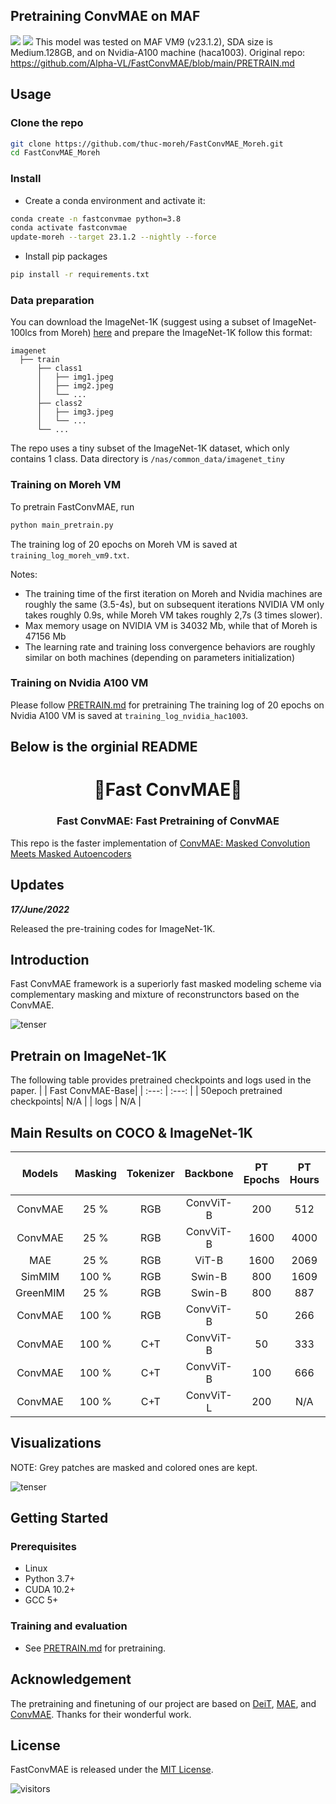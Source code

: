 ## Pretraining ConvMAE on MAF
![](https://badgen.net/badge/Nvidia-A100/passed/green) ![](https://badgen.net/badge/Moreh-HAC/passed/green)
This model was tested on MAF VM9 (v23.1.2), SDA size is Medium.128GB, and on Nvidia-A100 machine (haca1003).
Original repo: https://github.com/Alpha-VL/FastConvMAE/blob/main/PRETRAIN.md

## Usage
### Clone the repo
```bash
git clone https://github.com/thuc-moreh/FastConvMAE_Moreh.git
cd FastConvMAE_Moreh
```

### Install

- Create a conda environment and activate it:
```bash
conda create -n fastconvmae python=3.8
conda activate fastconvmae
update-moreh --target 23.1.2 --nightly --force
```

- Install pip packages

```bash
pip install -r requirements.txt
```

### Data preparation

You can download the ImageNet-1K (suggest using a subset of ImageNet-100lcs from Moreh) [here](https://image-net.org) and prepare the ImageNet-1K follow this format:
```tree data
imagenet
  ├── train
      ├── class1
      │   ├── img1.jpeg
      │   ├── img2.jpeg
      │   └── ...
      ├── class2
      │   ├── img3.jpeg
      │   └── ...
      └── ...
```
The repo uses a tiny subset of the ImageNet-1K dataset, which only contains 1 class. Data directory is `/nas/common_data/imagenet_tiny`

### Training on Moreh VM
To pretrain FastConvMAE, run

```bash
python main_pretrain.py
```
The training log of 20 epochs on Moreh VM is saved at `training_log_moreh_vm9.txt`.

Notes:
- The training time of the first iteration on Moreh and Nvidia machines are roughly the same (3.5-4s), but on subsequent iterations NVIDIA VM only takes roughly 0.9s, while Moreh VM takes roughly 2,7s (3 times slower).
- Max memory usage on NVIDIA VM is 34032 Mb, while that of Moreh is 47156 Mb
- The learning rate and training loss convergence behaviors are roughly similar on both machines (depending on parameters initialization)

### Training on Nvidia A100 VM 
Please follow [PRETRAIN.md](PRETRAIN.md) for pretraining
The training log of 20 epochs on Nvidia A100 VM is saved at `training_log_nvidia_hac1003`.

## Below is the orginial README
<div align="center">
<h1>🚀Fast ConvMAE🚀</h1>
<h3>Fast ConvMAE: Fast Pretraining of ConvMAE</h3>


</div>

This repo is the faster implementation of [ConvMAE: Masked Convolution Meets Masked Autoencoders](https://arxiv.org/abs/2205.03892)


## Updates
***17/June/2022***

Released the pre-training codes for ImageNet-1K.

## Introduction
Fast ConvMAE framework is a superiorly fast masked modeling scheme via complementary masking and mixture of reconstrunctors based on the ConvMAE. 

![tenser](figures/FastConvMAE.png)

## Pretrain on ImageNet-1K
The following table provides pretrained checkpoints and logs used in the paper.
| | Fast ConvMAE-Base|
| :---: | :---: |
| 50epoch pretrained checkpoints| N/A |
| logs | N/A |


## Main Results on COCO & ImageNet-1K
| Models | Masking | Tokenizer| Backbone | PT Epochs | PT Hours | COCO FT Epochs | $AP^{Box}$ | $AP^{Mask}$ |ImageNet Finetune Epochs | Finetune acc@1(%) | ADE 20K mIoU|
| :---: | :---: | :---: | :---: | :---: | :---: | :---: | :---: | :---: | :---: | :---: | :---: |
| ConvMAE | 25 \% | RGB | ConvViT-B | 200 | 512 | 25 | 50.8 | 45.4 | 100| 84.4 | 48.5 |
| ConvMAE | 25 \% | RGB | ConvViT-B | 1600 | 4000 | 25 | 53.2 | 47.1 | 100 | 85.0 | 51.7 |
| MAE | 25 \% | RGB | ViT-B | 1600 | 2069 | 100 | 50.3 | 44.9 | 100 | 83.6 | 48.1 |
| SimMIM | 100 \% | RGB | Swin-B | 800 | 1609 | 36 | 50.4 | 44.4 | 100 | 84.0 | - |
| GreenMIM | 25 \% | RGB | Swin-B | 800 | 887 | 36 | 50.0 | 44.1 | 100 | 85.1 | - |
| ConvMAE | 100 \% | RGB | ConvViT-B | 50 | 266 | 25 | 51.0 | 45.4 | 100 | 84.4 | 48.3 |
| ConvMAE | 100 \% | C+T |ConvViT-B | 50 | 333 | 25 | 52.8 | 46.9 | 100 | 85.0 | 52.7 |
| ConvMAE | 100 \% | C+T |ConvViT-B | 100 | 666 | 25 | 53.3 | 47.3 | 100 | 85.2 | 52.8 |
| ConvMAE | 100 \% | C+T |ConvViT-L | 200 | N/A | 25 | N/A | N/A | 50 | 86.7 | 54.5 |
## Visualizations

NOTE: Grey patches are masked and colored ones are kept.

![tenser](figures/visualization_example.png)


## Getting Started
### Prerequisites
* Linux
* Python 3.7+
* CUDA 10.2+
* GCC 5+

### Training and evaluation
* See [PRETRAIN.md](PRETRAIN.md) for pretraining.


## Acknowledgement
The pretraining and finetuning of our project are based on [DeiT](https://github.com/facebookresearch/deit), [MAE](https://github.com/facebookresearch/mae), and [ConvMAE](https://github.com/Alpha-VL/ConvMAE). Thanks for their wonderful work.

## License
FastConvMAE is released under the [MIT License](https://github.com/Alpha-VL/ConvMAE/blob/main/LICENSE).


![visitors](https://visitor-badge.glitch.me/badge?page_id=Alpha-VL/FastConvMAE)


